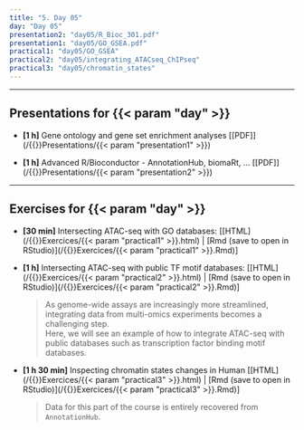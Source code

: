 ```yaml
---
title: "5. Day 05"
day: "Day 05"
presentation2: "day05/R_Bioc_301.pdf"
presentation1: "day05/GO_GSEA.pdf"
practical1: "day05/GO_GSEA"
practical2: "day05/integrating_ATACseq_ChIPseq"
practical3: "day05/chromatin_states"
---
```


---

## Presentations for {{< param "day" >}}

- **\[1 h\]** Gene ontology and gene set enrichment analyses
[[PDF]](/{{<myPackageUrl>}}Presentations/{{< param "presentation1" >}})

- **\[1 h\]** Advanced R/Bioconductor - AnnotationHub, biomaRt, ...
[[PDF]](/{{<myPackageUrl>}}Presentations/{{< param "presentation2" >}})

---

## Exercises for {{< param "day" >}}

-  **\[30 min\]** Intersecting ATAC-seq with GO databases:
    [[HTML](/{{<myPackageUrl>}}Exercices/{{< param "practical1" >}}.html) | [Rmd (save to open in RStudio)](/{{<myPackageUrl>}}Exercices/{{< param "practical1" >}}.Rmd)]

-  **\[1 h\]** Intersecting ATAC-seq with public TF motif databases:
    [[HTML](/{{<myPackageUrl>}}Exercices/{{< param "practical2" >}}.html) | [Rmd (save to open in RStudio)](/{{<myPackageUrl>}}Exercices/{{< param "practical2" >}}.Rmd)]

    > As genome-wide assays are increasingly more streamlined, 
    integrating data from multi-omics experiments becomes a challenging step.  
    Here, we will see an example of how to integrate 
    ATAC-seq with public databases such as transcription factor binding motif databases. 

-  **\[1 h 30 min\]** Inspecting chromatin states changes in Human
    [[HTML](/{{<myPackageUrl>}}Exercices/{{< param "practical3" >}}.html) | [Rmd (save to open in RStudio)](/{{<myPackageUrl>}}Exercices/{{< param "practical3" >}}.Rmd)]

    > Data for this part of the course is entirely recovered from `AnnotationHub`.

